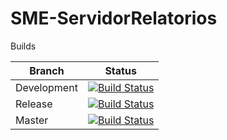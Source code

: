 # SME-ServidorRelatorios

Builds

|  Branch |  Status  |
| ------------ | ------------ |
|  Development  |  [![Build Status](http://jenkins.sme.prefeitura.sp.gov.br/buildStatus/icon?job=SME-ServidorRelatorios%2Fdevelopment)](http://jenkins.sme.prefeitura.sp.gov.br/job/SME-ServidorRelatorios/job/development/) |
|  Release  |  [![Build Status](http://jenkins.sme.prefeitura.sp.gov.br/buildStatus/icon?job=SME-ServidorRelatorios%2Frelease)](http://jenkins.sme.prefeitura.sp.gov.br/job/SME-ServidorRelatorios/job/release/) |
|  Master  |  [![Build Status](http://jenkins.sme.prefeitura.sp.gov.br/buildStatus/icon?job=SME-ServidorRelatorios%2Fmaster)](http://jenkins.sme.prefeitura.sp.gov.br/job/SME-ServidorRelatorios/job/master/) |


